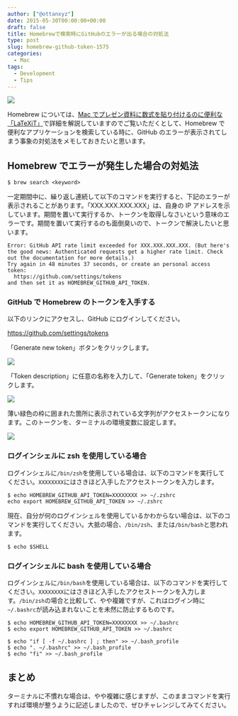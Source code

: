 ```yaml
---
author: ["@ottanxyz"]
date: 2015-05-30T00:00:00+00:00
draft: false
title: Homebrewで検索時にGitHubのエラーが出る場合の対処法
type: post
slug: homebrew-github-token-1575
categories:
  - Mac
tags:
  - Development
  - Tips
---
```


![](/uploads/2015/05/150530-5569bc9476a8f.png)

Homebrew については、[Mac でプレゼン資料に数式を貼り付けるのに便利な「LaTeXiT」](/posts/2014/09/mac-latex-presentation-92/)で詳細を解説していますのでご覧いただくとして、Homebrew で便利なアプリケーションを検索している時に、GitHub のエラーが表示されてしまう事象の対処法をメモしておきたいと思います。

## Homebrew でエラーが発生した場合の対処法

    $ brew search <keyword>

一定期間中に、繰り返し連続して以下のコマンドを実行すると、下記のエラーが表示されることがあります。「XXX.XXX.XXX.XXX」は、自身の IP アドレスを示しています。期間を置いて実行するか、トークンを取得しなさいという意味のエラーです。期間を置いて実行するのも面倒臭いので、トークンで解決したいと思います。

    Error: GitHub API rate limit exceeded for XXX.XXX.XXX.XXX. (But here's the good news: Authenticated requests get a higher rate limit. Check out the documentation for more details.)
    Try again in 48 minutes 37 seconds, or create an personal access token:
      https://github.com/settings/tokens
    and then set it as HOMEBREW_GITHUB_API_TOKEN.

### GitHub で Homebrew のトークンを入手する

以下のリンクにアクセスし、GitHub にログインしてください。

https://github.com/settings/tokens

「Generate new token」ボタンをクリックします。

![](/uploads/2015/05/150530-5569b77a46e8a.png)

「Token description」に任意の名称を入力して、「Generate token」をクリックします。

![](/uploads/2015/05/150530-5569b77c7f4fa.png)

薄い緑色の枠に囲まれた箇所に表示されている文字列がアクセストークンになります。このトークンを、ターミナルの環境変数に設定します。

![](/uploads/2015/05/150530-5569b77fb0a33.png)

### ログインシェルに zsh を使用している場合

ログインシェルに`/bin/zsh`を使用している場合は、以下のコマンドを実行してください。`XXXXXXXX`にはさきほど入手したアクセストークンを入力します。

    $ echo HOMEBREW_GITHUB_API_TOKEN=XXXXXXXX >> ~/.zshrc
    echo export HOMEBREW_GITHUB_API_TOKEN >> ~/.zshrc

現在、自分が何のログインシェルを使用しているかわからない場合は、以下のコマンドを実行してください。大抵の場合、`/bin/zsh`、または`/bin/bash`と思われます。

    $ echo $SHELL

### ログインシェルに bash を使用している場合

ログインシェルに`/bin/bash`を使用している場合は、以下のコマンドを実行してください。`XXXXXXXX`にはさきほど入手したアクセストークンを入力します。`/bin/zsh`の場合と比較して、やや複雑ですが、これはログイン時に`~/.bashrc`が読み込まれないことを未然に防止するものです。

    $ echo HOMEBREW_GITHUB_API_TOKEN=XXXXXXXX >> ~/.bashrc
    $ echo export HOMEBREW_GITHUB_API_TOKEN >> ~/.bashrc

    $ echo "if [ -f ~/.bashrc ] ; then" >> ~/.bash_profile
    $ echo ". ~/.bashrc" >> ~/.bash_profile
    $ echo "fi" >> ~/.bash_profile

## まとめ

ターミナルに不慣れな場合は、やや複雑に感じますが、このままコマンドを実行すれば環境が整うように記述しましたので、ぜひチャレンジしてみてください。
